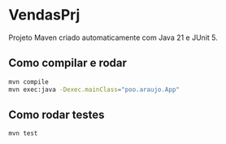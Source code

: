 # VendasPrj

Projeto Maven criado automaticamente com Java 21 e JUnit 5.

## Como compilar e rodar

```bash
mvn compile
mvn exec:java -Dexec.mainClass="poo.araujo.App"
```

## Como rodar testes

```bash
mvn test
```

